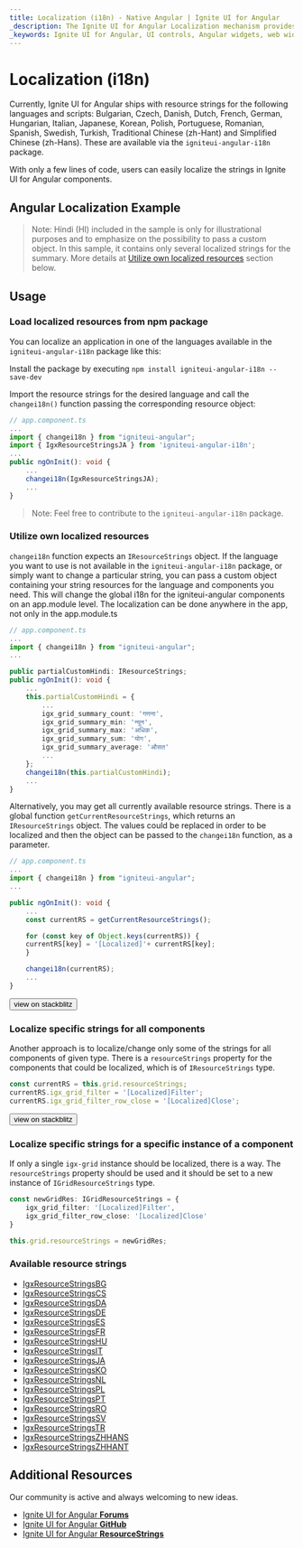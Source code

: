 ```yaml
---
title: Localization (i18n) - Native Angular | Ignite UI for Angular
_description: The Ignite UI for Angular Localization mechanism provides the ability to change/localize strings in the components.
_keywords: Ignite UI for Angular, UI controls, Angular widgets, web widgets, UI widgets, Angular, Native Angular Components Suite, Native Angular Controls, Native Angular Components Library, Native Angular Components
---
```


# Localization (i18n)

Currently, Ignite UI for Angular ships with resource strings for the following languages and scripts: Bulgarian, Czech, Danish, Dutch, French, German, Hungarian, Italian, Japanese, Korean, Polish, Portuguese, Romanian, Spanish, Swedish, Turkish, Traditional Chinese (zh-Hant) and Simplified Chinese (zh-Hans). These are available via the `igniteui-angular-i18n` package.

With only a few lines of code, users can easily localize the strings in Ignite UI for Angular components.

## Angular Localization Example

<code-view style="height:800px" 
           explicit-editor="csb"
           data-demos-base-url="{environment:demosBaseUrl}" 
           iframe-src="{environment:demosBaseUrl}/services/localization-all-resources" 
           alt="Angular Localization Example">
</code-view>

>Note: Hindi (HI) included in the sample is only for illustrational purposes and to emphasize on the possibility to pass a custom object. In this sample, it contains only several localized strings for the summary. More details at [Utilize own localized resources](#utilize-own-localized-resources) section below.

## Usage

### Load localized resources from npm package

You can localize an application in one of the languages available in the `igniteui-angular-i18n` package like this:

Install the package by executing `npm install igniteui-angular-i18n --save-dev`

Import the resource strings for the desired language and call the `changei18n()` function passing the corresponding resource object:

```typescript
// app.component.ts
...
import { changei18n } from "igniteui-angular";
import { IgxResourceStringsJA } from 'igniteui-angular-i18n';
...
public ngOnInit(): void {
    ...
    changei18n(IgxResourceStringsJA);
    ...
}
```

>Note: Feel free to contribute to the `igniteui-angular-i18n` package.

### Utilize own localized resources
`changei18n` function expects an `IResourceStrings` object. If the language you want to use is not available in the `igniteui-angular-i18n` package, or simply want to change a particular string,
you can pass a custom object containing your string resources for the language and components you need. This will change the global i18n for the igniteui-angular components on an app.module level. The localization can be done anywhere in the app, not only in the app.module.ts

```typescript
// app.component.ts
...
import { changei18n } from "igniteui-angular";
...

public partialCustomHindi: IResourceStrings;
public ngOnInit(): void {
    ...
    this.partialCustomHindi = {
        ...
        igx_grid_summary_count: 'गणना',
        igx_grid_summary_min: 'न्यून',
        igx_grid_summary_max: 'अधिक',
        igx_grid_summary_sum: 'योग',
        igx_grid_summary_average: 'औसत'
        ...
    };
    changei18n(this.partialCustomHindi);
    ...
}
```

Alternatively, you may get all currently available resource strings. There is a global function `getCurrentResourceStrings`, which returns an `IResourceStrings` object.
The values could be replaced in order to be localized and then the object can be passed to the `changei18n` function, as a parameter.

```typescript
// app.component.ts
...
import { changei18n } from "igniteui-angular";
...

public ngOnInit(): void {
    ...
    const currentRS = getCurrentResourceStrings();

    for (const key of Object.keys(currentRS)) {
    currentRS[key] = '[Localized]'+ currentRS[key];
    }

    changei18n(currentRS);
    ...
}
```
<div>
<button data-localize="stackblitz" class="stackblitz-btn" data-sample-src="{environment:demosBaseUrl}/services/localization-sample-2"
    data-demos-base-url="{environment:demosBaseUrl}">view on stackblitz
</button>
</div>

### Localize specific strings for all components

Another approach is to localize/change only some of the strings for all components of given type. There is a `resourceStrings` property for the components that could be localized, which is of `IResourceStrings` type.

```typescript
const currentRS = this.grid.resourceStrings;
currentRS.igx_grid_filter = '[Localized]Filter';
currentRS.igx_grid_filter_row_close = '[Localized]Close';
```

<div>
    <button data-localize="stackblitz" class="stackblitz-btn" data-sample-src="{environment:demosBaseUrl}/services/localization-sample-3" 
        data-demos-base-url="{environment:demosBaseUrl}">view on stackblitz
    </button>
</div>

### Localize specific strings for a specific instance of a component

If only a single `igx-grid` instance should be localized, there is a way. The `resourceStrings` property should be used and it should be set to a new instance of `IGridResourceStrings` type.

```typescript
const newGridRes: IGridResourceStrings = {
    igx_grid_filter: '[Localized]Filter',
    igx_grid_filter_row_close: '[Localized]Close'
}

this.grid.resourceStrings = newGridRes;
```

### Available resource strings

* [IgxResourceStringsBG](https://github.com/IgniteUI/igniteui-angular-i18n/blob/master/src/i18n/BG/resources.ts)
* [IgxResourceStringsCS](https://github.com/IgniteUI/igniteui-angular-i18n/blob/master/src/i18n/CS/resources.ts)
* [IgxResourceStringsDA](https://github.com/IgniteUI/igniteui-angular-i18n/blob/master/src/i18n/DA/resources.ts)
* [IgxResourceStringsDE](https://github.com/IgniteUI/igniteui-angular-i18n/blob/master/src/i18n/DE/resources.ts)
* [IgxResourceStringsES](https://github.com/IgniteUI/igniteui-angular-i18n/blob/master/src/i18n/ES/resources.ts) 
* [IgxResourceStringsFR](https://github.com/IgniteUI/igniteui-angular-i18n/blob/master/src/i18n/FR/resources.ts) 
* [IgxResourceStringsHU](https://github.com/IgniteUI/igniteui-angular-i18n/blob/master/src/i18n/HU/resources.ts)
* [IgxResourceStringsIT](https://github.com/IgniteUI/igniteui-angular-i18n/blob/master/src/i18n/IT/resources.ts) 
* [IgxResourceStringsJA](https://github.com/IgniteUI/igniteui-angular-i18n/blob/master/src/i18n/JA/resources.ts) 
* [IgxResourceStringsKO](https://github.com/IgniteUI/igniteui-angular-i18n/blob/master/src/i18n/KO/resources.ts) 
* [IgxResourceStringsNL](https://github.com/IgniteUI/igniteui-angular-i18n/blob/master/src/i18n/NL/resources.ts)
* [IgxResourceStringsPL](https://github.com/IgniteUI/igniteui-angular-i18n/blob/master/src/i18n/PL/resources.ts)
* [IgxResourceStringsPT](https://github.com/IgniteUI/igniteui-angular-i18n/blob/master/src/i18n/PT/resources.ts)
* [IgxResourceStringsRO](https://github.com/IgniteUI/igniteui-angular-i18n/blob/master/src/i18n/RO/resources.ts)
* [IgxResourceStringsSV](https://github.com/IgniteUI/igniteui-angular-i18n/blob/master/src/i18n/SV/resources.ts)
* [IgxResourceStringsTR](https://github.com/IgniteUI/igniteui-angular-i18n/blob/master/src/i18n/TR/resources.ts)
* [IgxResourceStringsZHHANS](https://github.com/IgniteUI/igniteui-angular-i18n/blob/master/src/i18n/ZH-HANS/resources.ts) 
* [IgxResourceStringsZHHANT](https://github.com/IgniteUI/igniteui-angular-i18n/blob/master/src/i18n/ZH-HANT/resources.ts) 

## Additional Resources

<div class="divider--half"></div>

Our community is active and always welcoming to new ideas.

* [Ignite UI for Angular **Forums**](https://www.infragistics.com/community/forums/f/ignite-ui-for-angular)
* [Ignite UI for Angular **GitHub**](https://github.com/IgniteUI/igniteui-angular)
* [Ignite UI for Angular **ResourceStrings**](https://github.com/IgniteUI/igniteui-angular-i18n)
